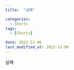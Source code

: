 ```yaml
---
title:  "실패" 

categories:
  - Shorts
tags:
  - [Shorts]

date: 2022-12-06
last_modified_at: 2022-12-06
---
```


실패